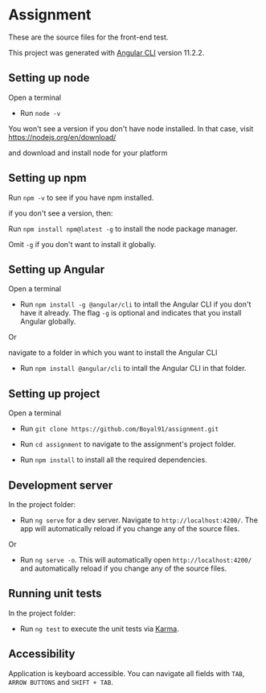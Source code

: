 # Assignment

These are the source files for the front-end test.

This project was generated with [Angular CLI](https://github.com/angular/angular-cli) version 11.2.2.

## Setting up node

Open a terminal

- Run `node -v`

You won't see a version if you don't have node installed. 
In that case, visit https://nodejs.org/en/download/

and download and install node for your platform

## Setting up npm

Run `npm -v` to see if you have npm installed.

if you don't see a version, then:

Run `npm install npm@latest -g` to install the node package manager.

Omit `-g` if you don't want to install it globally.

## Setting up Angular

Open a terminal

- Run `npm install -g @angular/cli` to intall the Angular CLI if you don't have it already. 
The flag `-g` is optional and indicates that you install Angular globally. 

Or

navigate to a folder in which you want to install the Angular CLI

- Run `npm install @angular/cli` to intall the Angular CLI  in that folder.

## Setting up project

Open a terminal
- Run `git clone https://github.com/Boyal91/assignment.git`

- Run `cd assignment` to navigate to the assignment's project folder.

- Run `npm install` to install all the required dependencies.

## Development server

In the project folder:

- Run `ng serve` for a dev server. Navigate to `http://localhost:4200/`. The app will automatically reload if you change any of the source files.

Or

- Run `ng serve -o`. This will automatically open `http://localhost:4200/` and automatically reload if you change any of the source files.

## Running unit tests

In the project folder:

- Run `ng test` to execute the unit tests via [Karma](https://karma-runner.github.io).

## Accessibility

Application is keyboard accessible. You can navigate all fields with `TAB`, `ARROW BUTTONS` and `SHIFT + TAB`.
